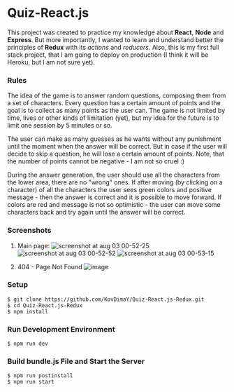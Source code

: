 # Quiz-React.js

This project was created to practice my knowledge about **React**, **Node** and **Express**. But more importantly, I wanted to learn and understand better the principles of **Redux** with its *actions* and *reducers*. Also, this is my first full stack project, that I am going to deploy on production (I think it will be Heroku, but I am not sure yet).

### Rules
The idea of the game is to answer random questions, composing them from a set of characters. Every question has a certain amount of points and the goal is to collect as many points as the user can. The game is not limited by time, lives or other kinds of limitation (yet), but my idea for the future is to limit one session by 5 minutes or so.

The user can make as many guesses as he wants without any punishment until the moment when the answer will be correct. But in case if the user will decide to skip a question, he will lose a certain amount of points. Note, that the number of points cannot be negative - I am not so cruel :)

During the answer generation, the user should use all the characters from the lower area, there are no "wrong" ones. If after moving (by clicking on a character) of all the characters the user sees green colors and positive message - then the answer is correct and it is possible to move forward. If colors are red and message is not so optimistic - the user can move some characters back and try again until the answer will be correct.

### Screenshots

1) Main page:
![screenshot at aug 03 00-52-25](https://user-images.githubusercontent.com/26466644/28918120-6bd5ef98-7848-11e7-8b55-d5c003d577ed.png)
![screenshot at aug 03 00-52-52](https://user-images.githubusercontent.com/26466644/28918126-6e4491b2-7848-11e7-814b-dae92fab7815.png)
![screenshot at aug 03 00-53-15](https://user-images.githubusercontent.com/26466644/28918129-700c8d10-7848-11e7-91e8-72428ea46162.png)

2) 404 - Page Not Found
![image](https://user-images.githubusercontent.com/26466644/28918251-de1ccc2a-7848-11e7-96bc-638ca3cd839c.png)

### Setup

```
$ git clone https://github.com/KovDimaY/Quiz-React.js-Redux.git
$ cd Quiz-React.js-Redux
$ npm install
```

### Run Development Environment
```
$ npm run dev
```

### Build bundle.js File and Start the Server
```
$ npm run postinstall
$ npm run start
```
